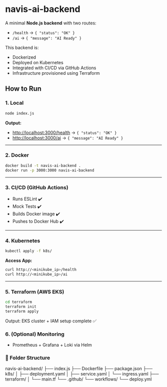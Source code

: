 # navis-ai-backend
A minimal **Node.js backend** with two routes:
- `/health` → `{ "status": "OK" }`
- `/ai` → `{ "message": "AI Ready" }`

This backend is:
- Dockerized
- Deployed on Kubernetes 
- Integrated with CI/CD via GitHub Actions 
- Infrastructure provisioned using Terraform 

## How to Run

### 1. Local
```bash
node index.js
````

**Output:**

* [http://localhost:3000/health](http://localhost:3000/health) → `{ "status": "OK" }`
* [http://localhost:3000/ai](http://localhost:3000/ai) → `{ "message": "AI Ready" }`

---

### 2. Docker

```bash
docker build -t navis-ai-backend .
docker run -p 3000:3000 navis-ai-backend
```

---

### 3. CI/CD (GitHub Actions)

* Runs ESLint ✔️
* Mock Tests ✔️
* Builds Docker image ✔️
* Pushes to Docker Hub ✔️

---

### 4. Kubernetes

```bash
kubectl apply -f k8s/
```

**Access App:**

```bash
curl http://<minikube_ip>/health
curl http://<minikube_ip>/ai
```

---

### 5. Terraform (AWS EKS)

```bash
cd terraform
terraform init
terraform apply
```

Output:
EKS cluster + IAM setup complete ✅

### 6. (Optional) Monitoring
* Prometheus + Grafana + Loki via Helm

### 📁 Folder Structure
navis-ai-backend/
├── index.js
├── Dockerfile
├── package.json
├── k8s/
│   ├── deployment.yaml
│   ├── service.yaml
│   └── ingress.yaml
├── terraform/
│   └── main.tf
└── .github/
    └── workflows/
        └── deploy.yml
